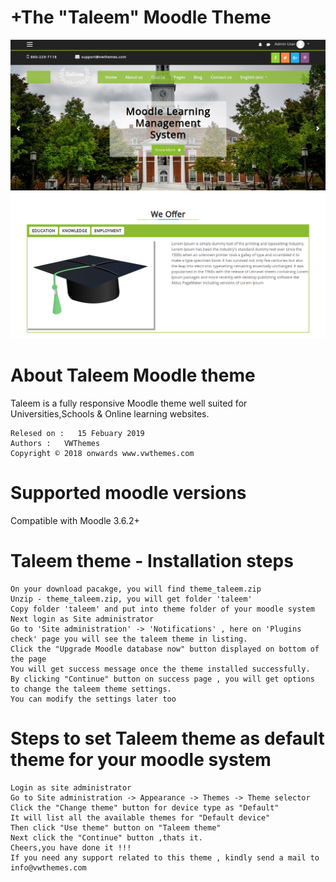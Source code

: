 +The "Taleem" Moodle Theme
============================
![image1](pix/screenshot.jpg "Taleem Screenshot")



About Taleem Moodle theme
============================
Taleem is a fully responsive Moodle theme well suited for Universities,Schools & Online learning websites.

    Relesed on :   15 Febuary 2019
    Authors :   VWThemes
    Copyright © 2018 onwards www.vwthemes.com

Supported moodle versions
============================
Compatible with Moodle 3.6.2+

Taleem theme - Installation steps
============================
    On your download pacakge, you will find theme_taleem.zip
    Unzip - theme_taleem.zip, you will get folder 'taleem'
    Copy folder 'taleem' and put into theme folder of your moodle system
    Next login as Site administrator
    Go to 'Site administration' -> 'Notifications' , here on 'Plugins check' page you will see the taleem theme in listing.
    Click the "Upgrade Moodle database now" button displayed on bottom of the page
    You will get success message once the theme installed successfully.
    By clicking "Continue" button on success page , you will get options to change the taleem theme settings.
    You can modify the settings later too

Steps to set Taleem theme as default theme for your moodle system
============================
    Login as site administrator
    Go to Site administration -> Appearance -> Themes -> Theme selector
    Click the "Change theme" button for device type as "Default"
    It will list all the available themes for "Default device"
    Then click "Use theme" button on "Taleem theme"
    Next click the "Continue" button ,thats it.
    Cheers,you have done it !!!
    If you need any support related to this theme , kindly send a mail to info@vwthemes.com

